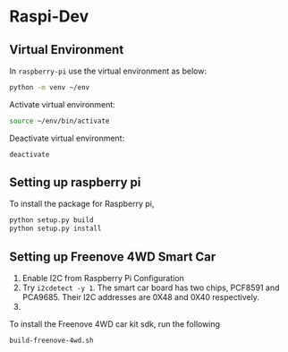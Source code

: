 # Raspi-Dev

## Virtual Environment
In `raspberry-pi` use the virtual environment as below:
```bash
python -m venv ~/env
```
Activate virtual environment:
```bash
source ~/env/bin/activate
```
Deactivate virtual environment:
```bash
deactivate
```

## Setting up raspberry pi
To install the package for Raspberry pi,

```bash
python setup.py build
python setup.py install
```

## Setting up Freenove 4WD Smart Car

1. Enable I2C from Raspberry Pi Configuration
2. Try `i2cdetect -y 1`. The smart car board has two chips, PCF8591 and PCA9685. Their I2C addresses are 0X48 and 0X40 respectively.
3. 

To install the Freenove 4WD car kit sdk, run the following
```bash
build-freenove-4wd.sh
```

